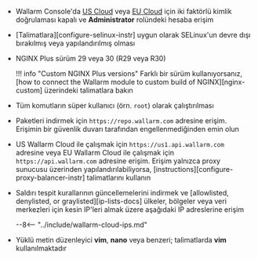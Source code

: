 * Wallarm Console'da [US Cloud](https://us1.my.wallarm.com/) veya [EU Cloud](https://my.wallarm.com/) için iki faktörlü kimlik doğrulaması kapalı ve **Administrator** rolündeki hesaba erişim
* [Talimatlara][configure-selinux-instr] uygun olarak SELinux'un devre dışı bırakılmış veya yapılandırılmış olması
* NGINX Plus sürüm 29 veya 30 (R29 veya R30)

    !!! info "Custom NGINX Plus versions"
        Farklı bir sürüm kullanıyorsanız, [how to connect the Wallarm module to custom build of NGINX][nginx-custom] üzerindeki talimatlara bakın
* Tüm komutların süper kullanıcı (örn. `root`) olarak çalıştırılması
* Paketleri indirmek için `https://repo.wallarm.com` adresine erişim. Erişimin bir güvenlik duvarı tarafından engellenmediğinden emin olun
* US Wallarm Cloud ile çalışmak için `https://us1.api.wallarm.com` adresine veya EU Wallarm Cloud ile çalışmak için `https://api.wallarm.com` adresine erişim. Erişim yalnızca proxy sunucusu üzerinden yapılandırılabiliyorsa, [instructions][configure-proxy-balancer-instr] talimatlarını kullanın
* Saldırı tespit kurallarının güncellemelerini indirmek ve [allowlisted, denylisted, or graylisted][ip-lists-docs] ülkeler, bölgeler veya veri merkezleri için kesin IP'leri almak üzere aşağıdaki IP adreslerine erişim

    --8<-- "../include/wallarm-cloud-ips.md"
* Yüklü metin düzenleyici **vim**, **nano** veya benzeri; talimatlarda **vim** kullanılmaktadır